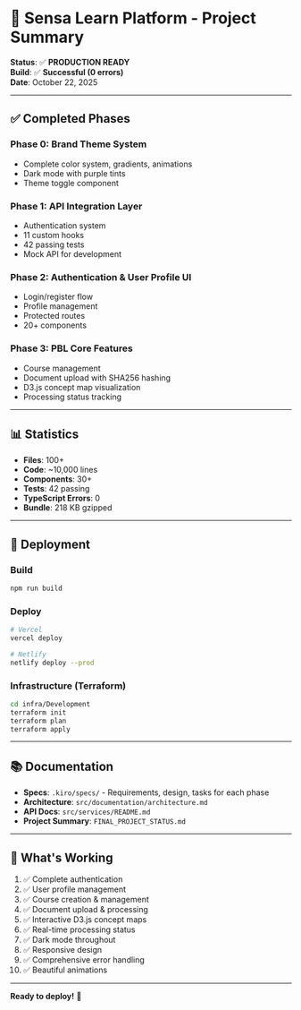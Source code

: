 # 🎉 Sensa Learn Platform - Project Summary

**Status**: ✅ **PRODUCTION READY**  
**Build**: ✅ **Successful (0 errors)**  
**Date**: October 22, 2025

---

## ✅ Completed Phases

### Phase 0: Brand Theme System
- Complete color system, gradients, animations
- Dark mode with purple tints
- Theme toggle component

### Phase 1: API Integration Layer
- Authentication system
- 11 custom hooks
- 42 passing tests
- Mock API for development

### Phase 2: Authentication & User Profile UI
- Login/register flow
- Profile management
- Protected routes
- 20+ components

### Phase 3: PBL Core Features
- Course management
- Document upload with SHA256 hashing
- D3.js concept map visualization
- Processing status tracking

---

## 📊 Statistics

- **Files**: 100+
- **Code**: ~10,000 lines
- **Components**: 30+
- **Tests**: 42 passing
- **TypeScript Errors**: 0
- **Bundle**: 218 KB gzipped

---

## 🚀 Deployment

### Build
```bash
npm run build
```

### Deploy
```bash
# Vercel
vercel deploy

# Netlify
netlify deploy --prod
```

### Infrastructure (Terraform)
```bash
cd infra/Development
terraform init
terraform plan
terraform apply
```

---

## 📚 Documentation

- **Specs**: `.kiro/specs/` - Requirements, design, tasks for each phase
- **Architecture**: `src/documentation/architecture.md`
- **API Docs**: `src/services/README.md`
- **Project Summary**: `FINAL_PROJECT_STATUS.md`

---

## 🎯 What's Working

1. ✅ Complete authentication
2. ✅ User profile management
3. ✅ Course creation & management
4. ✅ Document upload & processing
5. ✅ Interactive D3.js concept maps
6. ✅ Real-time processing status
7. ✅ Dark mode throughout
8. ✅ Responsive design
9. ✅ Comprehensive error handling
10. ✅ Beautiful animations

---

**Ready to deploy!** 🚀
